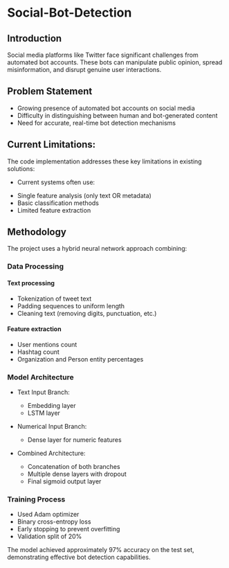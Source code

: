 # Social-Bot-Detection

## Introduction
Social media platforms like Twitter face significant challenges from automated bot accounts. These bots can manipulate public opinion, spread misinformation, and disrupt genuine user interactions.

## Problem Statement

* Growing presence of automated bot accounts on social media
* Difficulty in distinguishing between human and bot-generated content
* Need for accurate, real-time bot detection mechanisms

## Current Limitations:
The code implementation addresses these key limitations in existing solutions:
* Current systems often use:
- Single feature analysis (only text OR metadata)
- Basic classification methods
- Limited feature extraction

## Methodology
The project uses a hybrid neural network approach combining:

### Data Processing

#### Text processing
- Tokenization of tweet text
- Padding sequences to uniform length
- Cleaning text (removing digits, punctuation, etc.)

#### Feature extraction
- User mentions count
- Hashtag count
- Organization and Person entity percentages

### Model Architecture

- Text Input Branch:
  - Embedding layer
  - LSTM layer
  
- Numerical Input Branch:
  - Dense layer for numeric features
  
- Combined Architecture:
  - Concatenation of both branches
  - Multiple dense layers with dropout
  - Final sigmoid output layer

### Training Process

- Used Adam optimizer
- Binary cross-entropy loss
- Early stopping to prevent overfitting
- Validation split of 20%
  
The model achieved approximately 97% accuracy on the test set, demonstrating effective bot detection capabilities.
